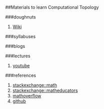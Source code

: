 ##Materials to learn Computational Topology

###doughnuts
1. [Wiki](https://en.wikipedia.org/wiki/Computational_topology)

###syllabuses

###blogs

###lectures
1. [youtube](https://www.youtube.com/playlist?list=PLSekr_gm4hWLRNHB5-sbajyUzN5tLOZmx)

###references
1. [stackexchange::math](http://math.stackexchange.com/)
2. [stackexchange::matheducators](http://matheducators.stackexchange.com/)
3. [mathoverflow](http://mathoverflow.net/)
4. [github](http://appliedtopology.github.io/)
